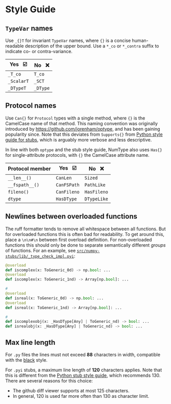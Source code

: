 
# Style Guide

## `TypeVar` names

Use `_{}T` for invariant `TypeVar` names, where `{}` is a concise human-readable description of the upper bound.
Use a `*_co` or `*_contra` suffix to indicate co- or contra-variance.

| Yes &nbsp; :ballot_box_with_check: | No &nbsp; :x: |
| ---------------------------------- | ------------- |
| `_T_co`                            | `T_co`        |
| `_ScalarT`                         | `_SCT`        |
| `_DTypeT`                          | `_DType`      |

## Protocol names

Use `Can{}` for `Protocol` types with a single method, where `{}` is the CamelCase name of that method.
This naming convention was originally introduced by <https://github.com/jorenham/optype>,
and has been gaining popularity since.
Note that this deviates from `Supports{}` from [Python style guide for stubs][SPEC-STYLE],
which is arguably more verbose and less descriptive.

In line with both `optype` and the stub style guide, NumType also uses `Has{}` for single-attribute protocols,
with `{}` the CamelCase attribute name.

| Protocol member | Yes &nbsp; :ballot_box_with_check: | No &nbsp; :x: |
| --------------- | ---------------------------------- | ------------- |
| `__len__()`     | `CanLen`                           | `Sized`       |
| `__fspath__()`  | `CanFSPath`                        | `PathLike`    |
| `fileno()`      | `CanFileno`                        | `HasFileno`   |
| `dtype`         | `HasDType`                         | `DTypeLike`   |

## Newlines between overloaded functions

The ruff formatter tends to remove all whitespace between all functions. But for overloaded functions this is often bad
for readability. To get around this, place a `\n\n#\n` between first overload definition.
For non-overloaded functions this should only be done to separate semantically different *groups* of functions.
For an example, see [`src/numpy-stubs/lib/_type_check_impl.pyi`](https://github.com/numpy/numtype/blob/main/src/numpy-stubs/lib/_type_check_impl.pyi):

```pyi
@overload
def iscomplex(x: ToGeneric_0d) -> np.bool: ...
@overload
def iscomplex(x: ToGeneric_1nd) -> Array[np.bool]: ...

#
@overload
def isreal(x: ToGeneric_0d) -> np.bool: ...
@overload
def isreal(x: ToGeneric_1nd) -> Array[np.bool]: ...

#
def iscomplexobj(x: _HasDType[Any] | ToGeneric_nd) -> bool: ...
def isrealobj(x: _HasDType[Any] | ToGeneric_nd) -> bool: ...
```

## Max line length

For `.py` files the lines must not exceed **88** characters in width, compatible with the [black][BLACK] style.

For `.pyi` stubs, a maximum line length of **120** characters applies.
Note that this is different from the [Python stub style guide][SPEC-STYLE], which recommends 130.
There are several reasons for this choice:

- The github diff viewer supports at most 125 characters.
- In general, 120 is used far more often than 130 as character limit.

[SPEC-STYLE]: https://typing.python.org/en/latest/guides/writing_stubs.html
[BLACK]: https://github.com/psf/black
